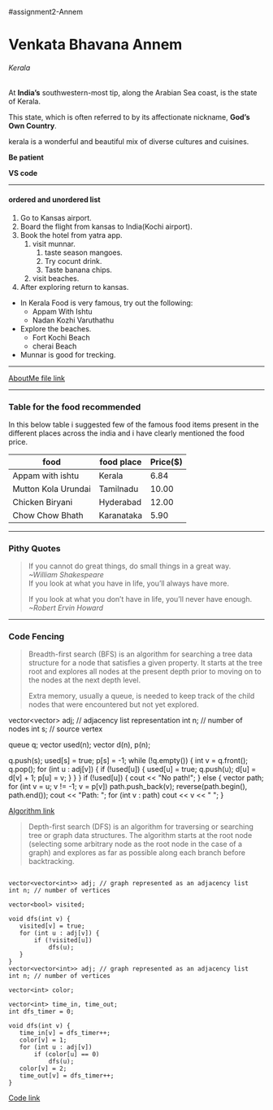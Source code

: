 #assignment2-Annem
# Venkata Bhavana Annem #
###### Kerala #######

At **India’s** southwestern-most tip, along the Arabian Sea coast, is the state of Kerala. 

This state, which is often referred to by its affectionate nickname, **God’s Own Country**.

kerala is a wonderful and beautiful mix of diverse cultures and cuisines.

**Be patient**

**VS code**

<hr/>

#### **ordered and unordered list** ####

1. Go to Kansas airport.
2. Board the flight from kansas to India(Kochi airport).
3. Book the hotel from yatra app.
     1. visit munnar.
        1. taste season mangoes.
        2. Try cocunt drink.
        3. Taste banana chips.
     2. visit beaches.
4. After exploring return to kansas.

* In Kerala Food is very famous, try out the following:
    * Appam With Ishtu 
    * Nadan Kozhi Varuthathu
* Explore the beaches.
    * Fort Kochi Beach
    * cherai Beach
* Munnar is good for trecking.

<hr/>

 [AboutMe file link](https://github.com/bhavana51197/assignment2-Annem/blob/main/AboutMe.md)

 <hr/>

 ### Table for the food recommended ###

 In this below table i suggested few of the famous food items present in the different places across the india
 and i have clearly mentioned the food price. 

 |food                 | food place | Price($) |
 |---------------------| ---------- | -------- |
 | Appam with ishtu    | Kerala     | 6.84     |
 | Mutton Kola Urundai | Tamilnadu  | 10.00    |
 | Chicken Biryani     | Hyderabad  | 12.00    |
 | Chow Chow Bhath     | Karanataka | 5.90     |

 <hr/>

 ### Pithy Quotes ###

 > If you cannot do great things, do small things in a great way.<br/>
 _~William Shakespeare_                                                        
 > If you look at what you have in life, you’ll always have more.
 >> 
 > If you look at what you don’t have in life, you’ll never have enough.<br/>
 _~Robert Ervin Howard_

 <hr/>

 ### Code Fencing ###

 > Breadth-first search (BFS) is an algorithm for searching a tree data structure for a node that satisfies a given property.
 > It starts at the tree root and explores all nodes at the present depth prior to moving on to the nodes at the next depth level. 
 >> 
 > Extra memory, usually a queue, is needed to keep track of the child nodes that were encountered but not yet explored.

 vector<vector<int>> adj;  // adjacency list representation
 int n; // number of nodes
 int s; // source vertex

 queue<int> q;
 vector<bool> used(n);
 vector<int> d(n), p(n);

 q.push(s);
 used[s] = true;
 p[s] = -1;
 while (!q.empty()) {
    int v = q.front();
    q.pop();
    for (int u : adj[v]) {
        if (!used[u]) {
            used[u] = true;
            q.push(u);
            d[u] = d[v] + 1;
            p[u] = v;
        }
    }
 }
 if (!used[u]) {
    cout << "No path!";
 } else {
    vector<int> path;
    for (int v = u; v != -1; v = p[v])
        path.push_back(v);
    reverse(path.begin(), path.end());
    cout << "Path: ";
    for (int v : path)
        cout << v << " ";
 }

 [Algorithm link](https://cp-algorithms.com/graph/breadth-first-search.html)

 > Depth-first search (DFS) is an algorithm for traversing or searching tree or graph data structures.
 > The algorithm starts at the root node (selecting some arbitrary node as the root node in the case of a graph) and explores as far as possible along each branch before backtracking.

 ```

 vector<vector<int>> adj; // graph represented as an adjacency list
 int n; // number of vertices

 vector<bool> visited;

 void dfs(int v) {
    visited[v] = true;
    for (int u : adj[v]) {
        if (!visited[u])
            dfs(u);
    }
 }
 vector<vector<int>> adj; // graph represented as an adjacency list
 int n; // number of vertices

 vector<int> color;

 vector<int> time_in, time_out;
 int dfs_timer = 0;

 void dfs(int v) {
    time_in[v] = dfs_timer++;
    color[v] = 1;
    for (int u : adj[v])
        if (color[u] == 0)
            dfs(u);
    color[v] = 2;
    time_out[v] = dfs_timer++;
 }
 ```
  [Code link](https://cp-algorithms.com/graph/depth-first-search.html)
